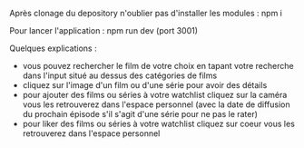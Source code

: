 
Après clonage du depository n'oublier pas d'installer les modules : npm i 

Pour lancer l'application : npm run dev (port 3001)



Quelques explications : 
 - vous pouvez rechercher le film de votre choix en tapant votre recherche dans l'input situé au dessus des catégories de films 
 - cliquez sur l'image d'un film ou d'une série pour avoir des détails
 - pour ajouter des films ou séries à votre watchlist cliquez sur la caméra vous les retrouverez dans l'espace personnel (avec la date de diffusion du prochain épisode s'il s'agit d'une série pour ne pas le rater)
 - pour liker des films ou séries à votre watchlist cliquez sur coeur vous les retrouverez dans l'espace personnel

